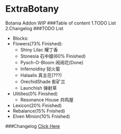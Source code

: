 # ExtraBotany
Botania Addon WIP
###Table of content
1.TODO List<br>
2.Changelog
###TODO List
 * Blocks:
  * Flowers(73% Finished):
    * Shiny Lilac 耀丁香
	* Stonesia 石中姬(60% Finished)
	* Pysch-O-Bloom 闹闹花(Done)
	* Infernoidisy 狱火菊
	* Halaalis 真主花(???)
	* OrechidShade 影矿兰
	* Launchish 弹射草
  * Ulitilies(0% Finished)
	* Resonance House 共鸣屋
 * Lexicon(20% Finished)
 * Rebalance(15% Fnished)
 * Elven Minion(10% Fnished)
   
###Changelog
[Click Here](https://github.com/ExtraMeteorP/ExtraBotany/blob/master/changelog.md) 